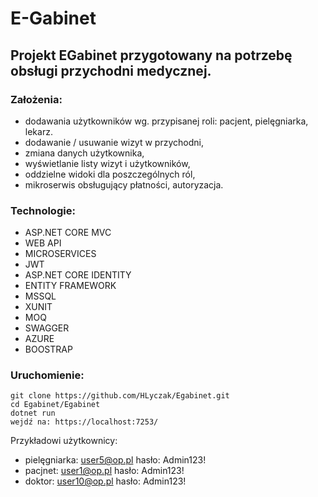 # E-Gabinet

## Projekt EGabinet przygotowany na potrzebę obsługi przychodni medycznej. 

### Założenia:
* dodawania użytkowników wg. przypisanej roli:
pacjent, pielęgniarka, lekarz.
* dodawanie / usuwanie wizyt w przychodni,
* zmiana danych użytkownika,
* wyświetlanie listy wizyt i użytkowników,
* oddzielne widoki dla poszczególnych ról,
* mikroserwis obsługujący płatności, autoryzacja.

### Technologie:
* ASP.NET CORE MVC
* WEB API
* MICROSERVICES
* JWT
* ASP.NET CORE IDENTITY
* ENTITY FRAMEWORK
* MSSQL
* XUNIT
* MOQ
* SWAGGER
* AZURE 
* BOOSTRAP


### Uruchomienie:
```
git clone https://github.com/HLyczak/Egabinet.git
cd Egabinet/Egabinet 
dotnet run
wejdź na: https://localhost:7253/
```
Przykładowi użytkownicy:
* pielęgniarka: user5@op.pl hasło: Admin123!
* pacjnet: user1@op.pl hasło: Admin123!
* doktor: user10@op.pl hasło: Admin123!

